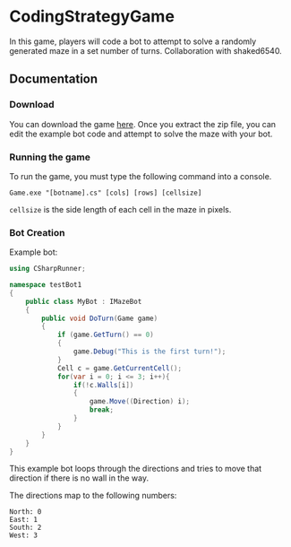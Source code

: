 # CodingStrategyGame
In this game, players will code a bot to attempt to solve a randomly generated maze in a set number of turns. Collaboration with shaked6540.

## Documentation
### Download
You can download the game [here](https://www.dropbox.com/s/t7ts7atfq0n4v64/CodingStrategyGame.zip?dl=0).
Once you extract the zip file, you can edit the example bot code and attempt to solve the maze with your bot.
### Running the game
To run the game, you must type the following command into a console.
```
Game.exe "[botname].cs" [cols] [rows] [cellsize]
```
`cellsize` is the side length of each cell in the maze in pixels.

### Bot Creation
Example bot: 
```csharp
using CSharpRunner;

namespace testBot1
{
    public class MyBot : IMazeBot
    {
        public void DoTurn(Game game)
        {
            if (game.GetTurn() == 0)
            {
                game.Debug("This is the first turn!");
            }
            Cell c = game.GetCurrentCell();
            for(var i = 0; i <= 3; i++){
                if(!c.Walls[i])
                {
                    game.Move((Direction) i);
                    break;
                }
            }
        }
    }
}
```
This example bot loops through the directions and tries to move that direction if there is no wall in the way.

The directions map to the following numbers: 
```
North: 0
East: 1
South: 2
West: 3
```
